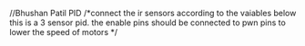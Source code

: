 //Bhushan Patil PID
/*connect the ir sensors according to the vaiables below this is a 3 sensor pid. the enable pins should be connected to pwn pins to lower the speed of motors */
